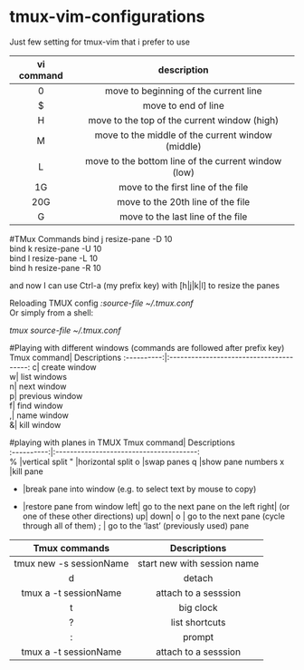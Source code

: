 # tmux-vim-configurations
Just few setting for tmux-vim that i prefer to use

vi command | 	description
:---------:|:-------------------------------------------------------------:
0 	   |move to beginning of the current line
$ 	|move to end of line
H 	|move to the top of the current window (high)
M 	|move to the middle of the current window (middle)
L 	|move to the bottom line of the current window (low)
1G 	|move to the first line of the file
20G 	|move to the 20th line of the file
G 	|move to the last line of the file

#TMux Commands
bind j resize-pane -D 10 <br/>
bind k resize-pane -U 10 <br/>
bind l resize-pane -L 10 <br/>
bind h resize-pane -R 10 <br/>

and now I can use Ctrl-a (my prefix key) with [h|j|k|l] to resize the panes

Reloading TMUX config
*:source-file ~/.tmux.conf*<br/>
Or simply from a shell:<br/>

*tmux source-file ~/.tmux.conf*

#Playing with different windows (commands are followed after prefix key)
Tmux command| Descriptions
:----------:|:---------------------------------------:
c|   create window <br/>
w|   list windows <br/>
n|   next window <br/>
p|   previous window <br/>
f|   find window <br/>
,|   name window <br/>
&|  kill window

#playing with planes in TMUX
Tmux command| Descriptions                                                     
:----------:|:---------------------------------------:        
%  |vertical split
"  |horizontal split
o  |swap panes
q  |show pane numbers
x  |kill pane
+  |break pane into window (e.g. to select text by mouse to copy)
-  |restore pane from window
left|       go to the next pane on the left
right|      (or one of these other directions)
up|
down|
o |         go to the next pane (cycle through all of them)
;  |        go to the ‘last’ (previously used) pane

Tmux  commands          | Descriptions 
:----------------------:|:-----------------------------------------:
tmux new -s sessionName |start new with session name
d  |detach
tmux a -t sessionName | attach to a sesssion 
t  |big clock
?  |list shortcuts
:  |prompt
tmux a -t sessionName | attach to a sesssion 

